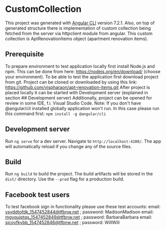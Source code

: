 # CustomCollection

This project was generated with [Angular CLI](https://github.com/angular/angular-cli) version 7.2.1.
Also, on top of generated structure there is implementation of custom collection being fetched from the server via httpclient module from angular. This custom collection is AptRenovationItems object (apartment renovation items).

## Prerequisite
To prepare environment to test application locally first install Node.js and npm. This can be done from here: https://nodejs.org/en/download/  (choose your environment).
To be able to test the application first download project from git. Project can be cloned or downloaded by using this link: https://github.com/vispharaon/apt-renovation-items.git
After project is placed locally it can be started with Development server (explained in section ## Development server)
Additionally, project can be opened for review in some IDE, f.i. Visual Studio Code.
Note: If you don't have @angular/cli installed globally application won't run. In this case please run this command first:
`npm install -g @angular/cli`

## Development server

Run `ng serve` for a dev server. Navigate to `http://localhost:4200/`. The app will automatically reload if you change any of the source files.

## Build

Run `ng build` to build the project. The build artifacts will be stored in the `dist/` directory. Use the `--prod` flag for a production build.


## Facebook test users
To test facebook sign in functionality please use these test accounts:
email: vsyddtofdk_1547452844@tfbnw.net ; password: MadisonMadison
email: mgyqujptqs_1547452849@tfbnw.net ; password: BarbaraBarbara
email: sjcoyfkybb_1547452846@tfbnw.net ; password: WillWill